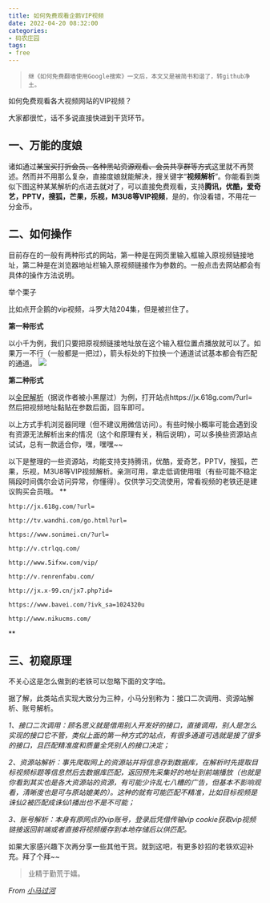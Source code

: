 ```yaml
---
title: 如何免费观看企鹅VIP视频
date: 2022-04-20 08:32:00
categories:
- 码农庄园
tags: 
- free
---
```


> `继《如何免费翻墙使用Google搜索》一文后，本文又是被简书和谐了，转github净土。`

如何免费观看各大视频网站的VIP视频？

大家都很忙，话不多说直接快进到干货环节。

## **一、万能的度娘**

诸如通过~~某宝买打折会员、各种黑站资源观看、会员共享群等方式~~这里就不再赘述。然而并不用那么复杂，直接度娘就能解决，搜关键字“**视频解析**”。你能看到类似下图这种某某解析的点进去就对了，可以直接免费观看，支持**腾讯，优酷，爱奇艺，PPTV，搜狐，芒果，乐视，M3U8等VIP视频**，是的，你没看错，不用花一分金币。

## **二、如何操作**

目前存在的一般有两种形式的网站，第一种是在网页里输入框输入原视频链接地址，第二种是在浏览器地址栏输入原视频链接作为参数的。一般点击去网站都会有具体的操作方法说明。

举个栗子

比如点开企鹅的vip视频，斗罗大陆204集，但是被拦住了。

**第一种形式**

以小千为例，我们只要把原视频链接地址放在这个输入框位置点播放就可以了。如果万一不行（一般都是一把过），箭头标处的下拉换一个通道试试基本都会有匹配的通道。
![](https://user-images.githubusercontent.com/22761849/106559819-f82e9400-6560-11eb-95ec-0b9c795a2da8.png)

**第二种形式**

以[全民解析](https://jx.618g.com/)（据说作者被小黑屋过）为例，打开站点https://jx.618g.com/?url= 然后把视频地址黏贴在参数后面，回车即可。

以上方式手机浏览器同理（但不建议用微信访问）。有些时候小概率可能会遇到没有资源无法解析出来的情况（这个和原理有关，稍后说明），可以多换些资源站点试试，总有一款适合你，嘿，嘿嘿~~


以下是整理的一些资源站，均能支持支持腾讯，优酷，爱奇艺，PPTV，搜狐，芒果，乐视，M3U8等VIP视频解析。亲测可用，拿走低调使用哦（有些可能不稳定隔段时间偶尔会访问异常，你懂得）。仅供学习交流使用，常看视频的老铁还是建议购买会员哦。
**
```
http://jx.618g.com/?url=

http://tv.wandhi.com/go.html?url=

https://www.sonimei.cn/?url=

http://v.ctrlqq.com/

http://www.5ifxw.com/vip/

http://v.renrenfabu.com/

http://jx.x-99.cn/jx7.php?id=

https://www.bavei.com/?ivk_sa=1024320u

http://www.nikucms.com/
```
**

## **三、初窥原理**

不关心这是怎么做到的老铁可以忽略下面的文字哈。

据了解，此类站点实现大致分为三种，小马分别称为：接口二次调用、资源站解析、账号解析。

*1、接口二次调用：顾名思义就是借用别人开发好的接口，直接调用，别人是怎么实现的接口它不管，类似上面的第一种方式的站点，有很多通道可选就是接了很多的接口，且匹配精准度和质量全凭别人的接口决定；*

*2、资源站解析：事先爬取网上的资源站并将信息存到数据库，在解析时先提取目标视频标题等信息然后去数据库匹配，返回预先采集好的地址到前端播放（也就是你看到其实也是各大资源站的资源，有可能少许乱七八糟的广告，但基本不影响观看，清晰度也是可与原站媲美的）。这种的就有可能匹配不精准，比如目标视频是诛仙2被匹配成诛仙1播出也不是不可能；*

*3、账号解析：本身有原网点的vip账号，登录后凭借传输vip cookie获取vip视频链接返回前端或者直接将视频缓存到本地存储后以供匹配。*

如果大家感兴趣下次再分享一些其他干货。就到这吧，有更多妙招的老铁欢迎补充。拜了个拜~~


> 业精于勤荒于嬉。

*From [小马过河](https://lh16.github.io)*
